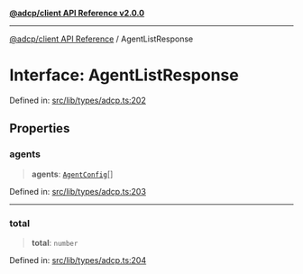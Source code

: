 [**@adcp/client API Reference v2.0.0**](../README.md)

***

[@adcp/client API Reference](../README.md) / AgentListResponse

# Interface: AgentListResponse

Defined in: [src/lib/types/adcp.ts:202](https://github.com/adcontextprotocol/adcp-client/blob/e8953d756e5ce5fafa76c5e8fa2f0316f0da0998/src/lib/types/adcp.ts#L202)

## Properties

### agents

> **agents**: [`AgentConfig`](AgentConfig.md)[]

Defined in: [src/lib/types/adcp.ts:203](https://github.com/adcontextprotocol/adcp-client/blob/e8953d756e5ce5fafa76c5e8fa2f0316f0da0998/src/lib/types/adcp.ts#L203)

***

### total

> **total**: `number`

Defined in: [src/lib/types/adcp.ts:204](https://github.com/adcontextprotocol/adcp-client/blob/e8953d756e5ce5fafa76c5e8fa2f0316f0da0998/src/lib/types/adcp.ts#L204)
